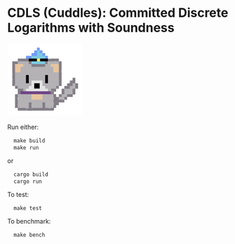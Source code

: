 # CDLS (Cuddles): Committed Discrete Logarithms with Soundness

<img width="171" alt="logo" src="images/logo.png">

Run either:

```
  make build
  make run
```

or

```
  cargo build
  cargo run
```

To test:

```
  make test
```

To benchmark:

```
  make bench
```
